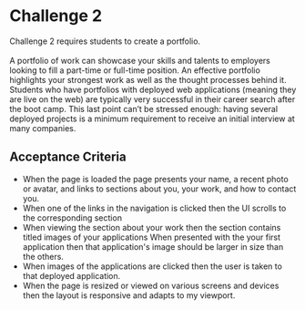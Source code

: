 #
<h1>Challenge 2 </h1>

Challenge 2 requires students to create a portfolio. </br>
<br> A portfolio of work can showcase your skills and talents to employers looking to fill a part-time or full-time position. An effective portfolio highlights your strongest work as well as the thought processes behind it. Students who have portfolios with deployed web applications (meaning they are live on the web) are typically very successful in their career search after the boot camp. This last point can’t be stressed enough: having several deployed projects is a minimum requirement to receive an initial interview at many companies. </br>

<h2>Acceptance Criteria</h2>


<ul>
 <li>
 When the page is loaded the page presents your name, a recent photo or avatar, and links to sections about you, your work, and how to contact you.</li>
<li>When one of the links in the navigation is clicked then the UI scrolls to the corresponding section</li>
<li>When viewing the section about your work then the section contains titled images of your applications
When presented with the your first application then that application's image should be larger in size than the others. </li>
<li>When images of the applications are clicked then the user is taken to that deployed application. </li>
<li>When the page is resized or viewed on various screens and devices then the layout is responsive and adapts to my viewport. </li>



